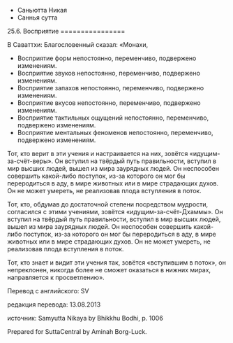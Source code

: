 









* Саньютта Никая
* Саннья сутта


25\.6\. Восприятие
\=\=\=\=\=\=\=\=\=\=\=\=\=\=\=\=



В Саваттхи: Благословенный сказал: «Монахи,


* Восприятие форм непостоянно, переменчиво, подвержено изменениям\.
* Восприятие звуков непостоянно, переменчиво, подвержено изменениям\.
* Восприятие запахов непостоянно, переменчиво, подвержено изменениям\.
* Восприятие вкусов непостоянно, переменчиво, подвержено изменениям\.
* Восприятие тактильных ощущений непостоянно, переменчиво, подвержено изменениям\.
* Восприятие ментальных феноменов непостоянно, переменчиво, подвержено изменениям\.


Тот, кто верит в эти учения и настраивается на них, зовётся «идущим\-за\-счёт\-веры»\. Он вступил на твёрдый путь правильности, вступил в мир высших людей, вышел из мира заурядных людей\. Он неспособен совершить какой\-либо поступок, из\-за которого он мог бы переродиться в аду, в мире животных или в мире страдающих духов\. Он не может умереть, не реализовав плода вступления в поток\.


Тот, кто, обдумав до достаточной степени посредством мудрости, согласился с этими учениями, зовётся «идущим\-за\-счёт\-Дхаммы»\. Он вступил на твёрдый путь правильности, вступил в мир высших людей, вышел из мира заурядных людей\. Он неспособен совершить какой\-либо поступок, из\-за которого он мог бы переродиться в аду, в мире животных или в мире страдающих духов\. Он не может умереть, не реализовав плода вступления в поток\.


Тот, кто знает и видит эти учения так, зовётся «вступившим в поток», он непреклонен, никогда более не сможет оказаться в нижних мирах, направляется к просветлению»\.



Перевод с английского: SV


редакция перевода: 13\.08\.2013


источник: Samyutta Nikaya by Bhikkhu Bodhi, p\. 1006


Prepared for SuttaCentral by Aminah Borg\-Luck\.






